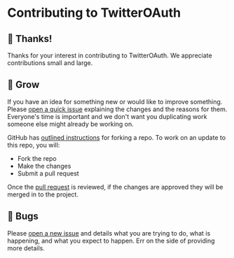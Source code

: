 # Contributing to TwitterOAuth

## 👏 Thanks!

Thanks for your interest in contributing to TwitterOAuth. We appreciate contributions small and large.

## 🌱 Grow

If you have an idea for something new or would like to improve something. Please [open a quick issue](https://github.com/abraham/twitteroauth/issues/new) explaining the changes and the reasons for them. Everyone's time is important and we don't want you duplicating work someone else might already be working on.

GitHub has [outlined instructions](https://help.github.com/articles/fork-a-repo/) for forking a repo. To work on an update to this repo, you will:

- Fork the repo
- Make the changes
- Submit a pull request

Once the [pull request](https://help.github.com/articles/about-pull-requests/) is reviewed, if the changes are approved they will be merged in to the project.

## 🐛 Bugs

Please [open a new issue](https://github.com/abraham/twitteroauth/issues/new) and details what you are trying to do, what is happening, and what you expect to happen. Err on the side of providing more details.
